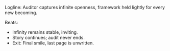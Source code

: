 ﻿---
series: 5
novella: 4
file: S5N4_Epilogue
type: epilogue
pov: Auditor
setting: Room-not-room â€“ infinity end/begin
word_target_min: 600
word_target_max: 800
status: outline
---
Logline: Auditor captures infinite openness, framework held lightly for every new becoming.

Beats:
- Infinity remains stable, inviting.
- Story continues; audit never ends.
- Exit: Final smile, last page is unwritten.